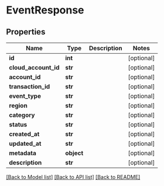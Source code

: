 # EventResponse

## Properties
Name | Type | Description | Notes
------------ | ------------- | ------------- | -------------
**id** | **int** |  | [optional] 
**cloud_account_id** | **str** |  | [optional] 
**account_id** | **str** |  | [optional] 
**transaction_id** | **str** |  | [optional] 
**event_type** | **str** |  | [optional] 
**region** | **str** |  | [optional] 
**category** | **str** |  | [optional] 
**status** | **str** |  | [optional] 
**created_at** | **str** |  | [optional] 
**updated_at** | **str** |  | [optional] 
**metadata** | **object** |  | [optional] 
**description** | **str** |  | [optional] 

[[Back to Model list]](../README.md#documentation-for-models) [[Back to API list]](../README.md#documentation-for-api-endpoints) [[Back to README]](../README.md)

